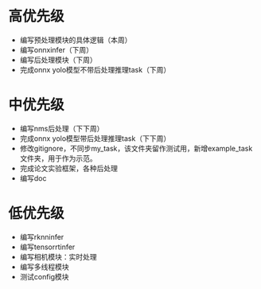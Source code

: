 # 高优先级
* 编写预处理模块的具体逻辑（本周）
* 编写onnxinfer（下周）
* 编写后处理模块（下周）
* 完成onnx yolo模型不带后处理推理task（下周）

# 中优先级
* 编写nms后处理（下下周）
* 完成onnx yolo模型带后处理推理task（下下周）
* 修改gitignore，不同步my_task，该文件夹留作测试用，新增example_task文件夹，用于作为示范。
* 完成论文实验框架，各种后处理
* 编写doc

# 低优先级
* 编写rknninfer
* 编写tensorrtinfer
* 编写相机模块：实时处理
* 编写多线程模块
* 测试config模块
